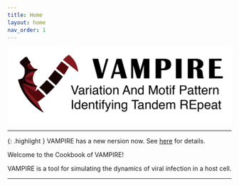 ```yaml
---
title: Home
layout: home
nav_order: 1
---
```


![VAMPIRE Logo](assets/images/LOGO_with_name-02.png)

---

{: .highlight }
VAMPIRE has a new nersion now. See [here](https://zikun-yang.github.io/VAMPIRE_Cookbook/docs/changelog.html) for details.


Welcome to the Cookbook of VAMPIRE!

VAMPIRE is a tool for simulating the dynamics of viral infection in a host cell.


---


[Just the Docs]: https://just-the-docs.github.io/just-the-docs/
[GitHub Pages]: https://docs.github.com/en/pages
[README]: https://github.com/just-the-docs/just-the-docs-template/blob/main/README.md
[Jekyll]: https://jekyllrb.com
[GitHub Pages / Actions workflow]: https://github.blog/changelog/2022-07-27-github-pages-custom-github-actions-workflows-beta/
[use this template]: https://github.com/just-the-docs/just-the-docs-template/generate
